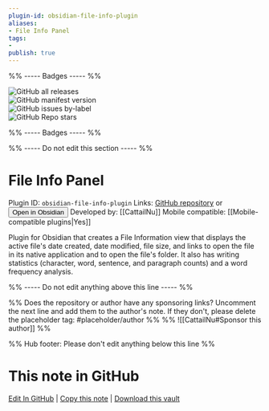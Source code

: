 ```yaml
---
plugin-id: obsidian-file-info-plugin
aliases:
- File Info Panel
tags: 
- 
publish: true
---
```


%% ----- Badges ----- %%

![GitHub all releases](https://img.shields.io/github/downloads/CattailNu/obsidian-file-info-panel-plugin/total?color=573E7A&logo=github&style=for-the-badge)   
![GitHub manifest version](https://img.shields.io/github/manifest-json/v/CattailNu/obsidian-file-info-panel-plugin?color=573E7A&logo=github&style=for-the-badge)   
![GitHub issues by-label](https://img.shields.io/github/issues/CattailNu/obsidian-file-info-panel-plugin/help%20wanted?color=573E7A&logo=github&style=for-the-badge)   
![GitHub Repo stars](https://img.shields.io/github/stars/CattailNu/obsidian-file-info-panel-plugin?color=573E7A&logo=github&style=for-the-badge)

%% ----- Badges ----- %%

%% ----- Do not edit this section ----- %%

# File Info Panel

Plugin ID: `obsidian-file-info-plugin`
Links: [GitHub repository](https://github.com/CattailNu/obsidian-file-info-panel-plugin) or [<button id=HH>Open in Obsidian</button>](obsidian://show-plugin?id=obsidian-file-info-plugin)
Developed by: [[CattailNu]]
Mobile compatible: [[Mobile-compatible plugins|Yes]]

Plugin for Obsidian that creates a File Information view that displays the active file's date created, date modified, file size, and links to open the file in its native application and to open the file's folder.  It also has writing statistics (character, word, sentence, and paragraph counts) and a word frequency analysis.

%% ----- Do not edit anything above this line ----- %% 

%% Does the repository or author have any sponsoring links? Uncomment the next line and add them to the author's note. If they don't, please delete the placeholder tag: #placeholder/author %%
%% ![[CattailNu#Sponsor this author]] %%

%% Hub footer: Please don't edit anything below this line %%

# This note in GitHub

<span class="git-footer">[Edit In GitHub](https://github.dev/obsidian-community/obsidian-hub/blob/main/02%20-%20Community%20Expansions/02.05%20All%20Community%20Expansions/Plugins/obsidian-file-info-plugin.md "git-hub-edit-note") | [Copy this note](https://raw.githubusercontent.com/obsidian-community/obsidian-hub/main/02%20-%20Community%20Expansions/02.05%20All%20Community%20Expansions/Plugins/obsidian-file-info-plugin.md "git-hub-copy-note") | [Download this vault](https://github.com/obsidian-community/obsidian-hub/archive/refs/heads/main.zip "git-hub-download-vault") </span>
